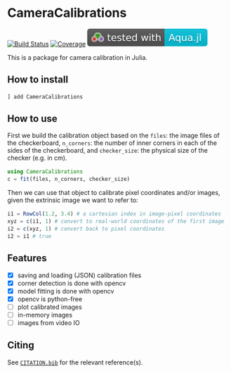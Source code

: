 # CameraCalibrations

[![Build Status](https://github.com/yakir12/CameraCalibrations.jl/actions/workflows/CI.yml/badge.svg?branch=main)](https://github.com/yakir12/CameraCalibrations.jl/actions/workflows/CI.yml?query=branch%3Amain)
[![Coverage](https://codecov.io/gh/yakir12/CameraCalibrations.jl/branch/main/graph/badge.svg)](https://codecov.io/gh/yakir12/CameraCalibrations.jl)
[![Aqua](https://raw.githubusercontent.com/JuliaTesting/Aqua.jl/master/badge.svg)](https://github.com/JuliaTesting/Aqua.jl)

This is a package for camera calibration in Julia.

## How to install
```julia
] add CameraCalibrations
```

## How to use
First we build the calibration object based on the `files`: the image files of the checkerboard, `n_corners`: the number of inner corners in each of the sides of the checkerboard, and `checker_size`: the physical size of the checker (e.g. in cm).


```julia
using CameraCalibrations
c = fit(files, n_corners, checker_size)
```

Then we can use that object to calibrate pixel coordinates and/or images, given the extrinsic image we want to refer to:
```julia
i1 = RowCol(1.2, 3.4) # a cartesian index in image-pixel coordinates
xyz = c(i1, 1) # convert to real-world coordinates of the first image
i2 = c(xyz, 1) # convert back to pixel coordinates
i2 ≈ i1 # true
```

## Features
- [x] saving and loading (JSON) calibration files
- [x] corner detection is done with opencv
- [x] model fitting is done with opencv
- [x] opencv is python-free
- [ ] plot calibrated images
- [ ] in-memory images
- [ ] images from video IO

## Citing

See [`CITATION.bib`](CITATION.bib) for the relevant reference(s).
